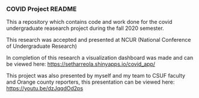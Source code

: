 ### COVID Project README

This a repository which contains code and work done for the covid
undergraduate reasearch project during the fall 2020 semester.

This research was accepted and presented at NCUR (National Conference of
Undergraduate Research)

In completion of this research a visualization dashboard was made and
can be viewed here: <https://setharreola.shinyapps.io/covid_app/>

This project was also presented by myself and my team to CSUF faculty
and Orange county reporters, this presentation can be viewed here:
<https://youtu.be/dzJqqdOd2ps>
